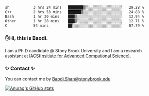 <!--START_SECTION:waka-->

```txt
sh           3 hrs 24 mins   ███████▒░░░░░░░░░░░░░░░░░   29.28 %
C++          2 hrs 53 mins   ██████▒░░░░░░░░░░░░░░░░░░   24.88 %
Bash         1 hr 30 mins    ███▒░░░░░░░░░░░░░░░░░░░░░   12.94 %
Other        1 hr 28 mins    ███▒░░░░░░░░░░░░░░░░░░░░░   12.71 %
C            54 mins         ██░░░░░░░░░░░░░░░░░░░░░░░   07.79 %
```

<!--END_SECTION:waka-->

### ✋Hi, this is Baodi. 

I am a Ph.D candidate @ Stony Brook University and I am a research assistant at [IACS(Insitiute for Advanced Computional Science)](https://iacs.stonybrook.edu/).

### ✨ Contact ✨

You can contact me by [Baodi.Shan@stonybrook.edu](mailto:Baodi.Shan@stonybrook.edu)

[![Anurag's GitHub stats](https://github-readme-stats.vercel.app/api?username=lwshanbd&theme=jolly&show_icons=true&count_private=true&include_all_commits=true)](https://github.com/anuraghazra/github-readme-stats)



<!--
**lwshanbd/lwshanbd** is a ✨ _special_ ✨ repository because its `README.md` (this file) appears on your GitHub profile.

Here are some ideas to get you started:

- 🔭 I’m currently working on ...
- 🌱 I’m currently learning ...
- 👯 I’m looking to collaborate on ...
- 🤔 I’m looking for help with ...
- 💬 Ask me about ...
- 📫 How to reach me: ...
- 😄 Pronouns: ...
- ⚡ Fun fact: ...
-->
